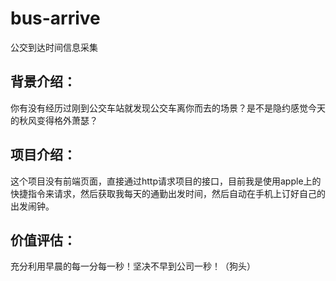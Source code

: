 # bus-arrive
公交到达时间信息采集

## 背景介绍：
你有没有经历过刚到公交车站就发现公交车离你而去的场景？是不是隐约感觉今天的秋风变得格外萧瑟？

## 项目介绍：
这个项目没有前端页面，直接通过http请求项目的接口，目前我是使用apple上的快捷指令来请求，然后获取我每天的通勤出发时间，然后自动在手机上订好自己的出发闹钟。

## 价值评估：
充分利用早晨的每一分每一秒！坚决不早到公司一秒！（狗头）
